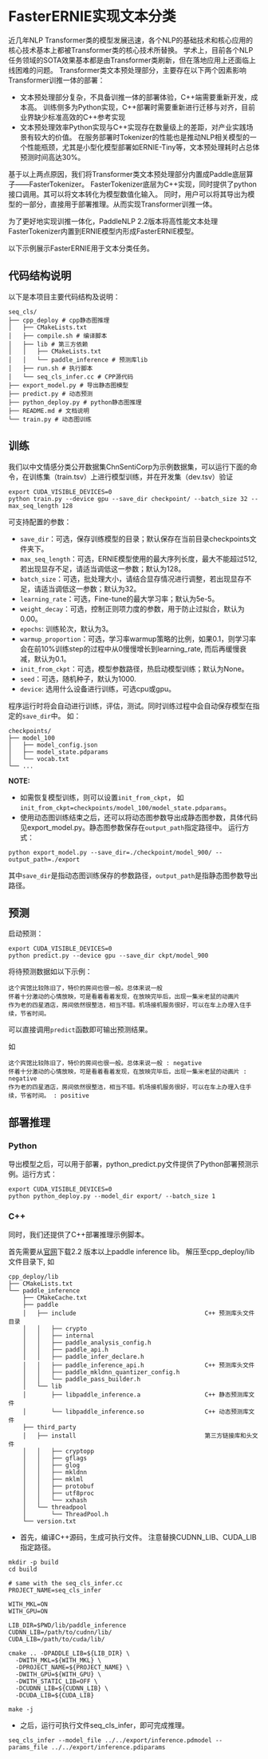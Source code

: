 # FasterERNIE实现文本分类

近几年NLP Transformer类的模型发展迅速，各个NLP的基础技术和核心应用的核心技术基本上都被Transformer类的核心技术所替换。
学术上，目前各个NLP任务领域的SOTA效果基本都是由Transformer类刷新，但在落地应用上还面临上线困难的问题。
Transformer类文本预处理部分，主要存在以下两个因素影响Transformer训推一体的部署：

* 文本预处理部分复杂，不具备训推一体的部署体验，C++端需要重新开发，成本高。
  训练侧多为Python实现，C++部署时需要重新进行迁移与对齐，目前业界缺少标准高效的C++参考实现
* 文本预处理效率Python实现与C++实现存在数量级上的差距，对产业实践场景有较大的价值。
  在服务部署时Tokenizer的性能也是推动NLP相关模型的一个性能瓶颈，尤其是小型化模型部署如ERNIE-Tiny等，文本预处理耗时占总体预测时间高达30%。


基于以上两点原因，我们将Transformer类文本预处理部分内置成Paddle底层算子——FasterTokenizer。
FasterTokenizer底层为C++实现，同时提供了python接口调用。其可以将文本转化为模型数值化输入。
同时，用户可以将其导出为模型的一部分，直接用于部署推理。从而实现Transformer训推一体。

为了更好地实现训推一体化，PaddleNLP 2.2版本将高性能文本处理FasterTokenizer内置到ERNIE模型内形成FasterERNIE模型。

以下示例展示FasterERNIE用于文本分类任务。

## 代码结构说明

以下是本项目主要代码结构及说明：

```text
seq_cls/
├── cpp_deploy # cpp静态图推理
│   ├── CMakeLists.txt
│   ├── compile.sh # 编译脚本
│   ├── lib # 第三方依赖
│   │   ├── CMakeLists.txt
│   │   └── paddle_inference # 预测库lib
│   ├── run.sh # 执行脚本
│   └── seq_cls_infer.cc # CPP源代码
├── export_model.py # 导出静态图模型
├── predict.py # 动态预测
├── python_deploy.py # python静态图推理
├── README.md # 文档说明
└── train.py # 动态图训练
```

## 训练

我们以中文情感分类公开数据集ChnSentiCorp为示例数据集，可以运行下面的命令，在训练集（train.tsv）上进行模型训练，并在开发集（dev.tsv）验证

```shell
export CUDA_VISIBLE_DEVICES=0
python train.py --device gpu --save_dir checkpoint/ --batch_size 32 --max_seq_length 128
```

可支持配置的参数：

* `save_dir`：可选，保存训练模型的目录；默认保存在当前目录checkpoints文件夹下。
* `max_seq_length`：可选，ERNIE模型使用的最大序列长度，最大不能超过512, 若出现显存不足，请适当调低这一参数；默认为128。
* `batch_size`：可选，批处理大小，请结合显存情况进行调整，若出现显存不足，请适当调低这一参数；默认为32。
* `learning_rate`：可选，Fine-tune的最大学习率；默认为5e-5。
* `weight_decay`：可选，控制正则项力度的参数，用于防止过拟合，默认为0.00。
* `epochs`: 训练轮次，默认为3。
* `warmup_proportion`：可选，学习率warmup策略的比例，如果0.1，则学习率会在前10%训练step的过程中从0慢慢增长到learning_rate, 而后再缓慢衰减，默认为0.1。
* `init_from_ckpt`：可选，模型参数路径，热启动模型训练；默认为None。
* `seed`：可选，随机种子，默认为1000.
* `device`: 选用什么设备进行训练，可选cpu或gpu。

程序运行时将会自动进行训练，评估，测试。同时训练过程中会自动保存模型在指定的`save_dir`中。
如：
```text
checkpoints/
├── model_100
│   ├── model_config.json
│   ├── model_state.pdparams
│   └── vocab.txt
└── ...
```

**NOTE:**
* 如需恢复模型训练，则可以设置`init_from_ckpt`， 如`init_from_ckpt=checkpoints/model_100/model_state.pdparams`。
* 使用动态图训练结束之后，还可以将动态图参数导出成静态图参数，具体代码见export_model.py。静态图参数保存在`output_path`指定路径中。
  运行方式：

```shell
python export_model.py --save_dir=./checkpoint/model_900/ --output_path=./export
```
其中`save_dir`是指动态图训练保存的参数路径，`output_path`是指静态图参数导出路径。


## 预测

启动预测：
```shell
export CUDA_VISIBLE_DEVICES=0
python predict.py --device gpu --save_dir ckpt/model_900
```

将待预测数据如以下示例：

```text
这个宾馆比较陈旧了，特价的房间也很一般。总体来说一般
怀着十分激动的心情放映，可是看着看着发现，在放映完毕后，出现一集米老鼠的动画片
作为老的四星酒店，房间依然很整洁，相当不错。机场接机服务很好，可以在车上办理入住手续，节省时间。
```

可以直接调用`predict`函数即可输出预测结果。

如

```text
这个宾馆比较陈旧了，特价的房间也很一般。总体来说一般 : negative
怀着十分激动的心情放映，可是看着看着发现，在放映完毕后，出现一集米老鼠的动画片 : negative
作为老的四星酒店，房间依然很整洁，相当不错。机场接机服务很好，可以在车上办理入住手续，节省时间。 : positive
```


## 部署推理

### Python

导出模型之后，可以用于部署，python_predict.py文件提供了Python部署预测示例。运行方式：

```shell
export CUDA_VISIBLE_DEVICES=0
python python_deploy.py --model_dir export/ --batch_size 1
```

### C++

同时，我们还提供了C++部署推理示例脚本。

首先需要从[官网](https://paddleinference.paddlepaddle.org.cn/master/user_guides/download_lib.html)下载2.2 版本以上paddle inference lib。
解压至cpp_deploy/lib文件目录下, 如
```
cpp_deploy/lib
├── CMakeLists.txt
└── paddle_inference
    ├── CMakeCache.txt
    ├── paddle
    │   ├── include                                    C++ 预测库头文件目录
    │   │   ├── crypto
    │   │   ├── internal
    │   │   ├── paddle_analysis_config.h
    │   │   ├── paddle_api.h
    │   │   ├── paddle_infer_declare.h
    │   │   ├── paddle_inference_api.h                 C++ 预测库头文件
    │   │   ├── paddle_mkldnn_quantizer_config.h
    │   │   └── paddle_pass_builder.h
    │   └── lib
    │       ├── libpaddle_inference.a                  C++ 静态预测库文件
    │       └── libpaddle_inference.so                 C++ 动态预测库文件
    ├── third_party
    │   ├── install                                    第三方链接库和头文件
    │   │   ├── cryptopp
    │   │   ├── gflags
    │   │   ├── glog
    │   │   ├── mkldnn
    │   │   ├── mklml
    │   │   ├── protobuf
    │   │   ├── utf8proc
    │   │   └── xxhash
    │   └── threadpool
    │       └── ThreadPool.h
    └── version.txt
```

- 首先，编译C++源码，生成可执行文件。
注意替换CUDNN_LIB、CUDA_LIB指定路径。

```shell
mkdir -p build
cd build

# same with the seq_cls_infer.cc
PROJECT_NAME=seq_cls_infer

WITH_MKL=ON
WITH_GPU=ON

LIB_DIR=$PWD/lib/paddle_inference
CUDNN_LIB=/path/to/cudnn/lib/
CUDA_LIB=/path/to/cuda/lib/

cmake .. -DPADDLE_LIB=${LIB_DIR} \
  -DWITH_MKL=${WITH_MKL} \
  -DPROJECT_NAME=${PROJECT_NAME} \
  -DWITH_GPU=${WITH_GPU} \
  -DWITH_STATIC_LIB=OFF \
  -DCUDNN_LIB=${CUDNN_LIB} \
  -DCUDA_LIB=${CUDA_LIB}

make -j
```

- 之后，运行可执行文件seq_cls_infer，即可完成推理。


```shell
seq_cls_infer --model_file ../../export/inference.pdmodel --params_file ../../export/inference.pdiparams
```
